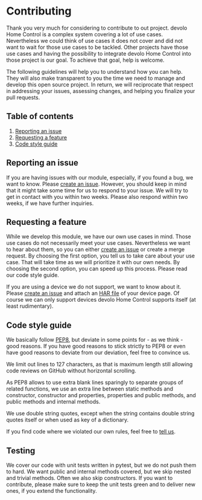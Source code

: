 # Contributing

Thank you very much for considering to contribute to out project. devolo Home Control is a complex system covering a lot of use cases. Nevertheless we could think of use cases it does not cover and did not want to wait for those use cases to be tackled. Other projects have those use cases and having the possibility to integrate devolo Home Control into those project is our goal. To achieve that goal, help is welcome.

The following guidelines will help you to understand how you can help. They will also make transparent to you the time we need to manage and develop this open source project. In return, we will reciprocate that respect in addressing your issues, assessing changes, and helping you finalize your pull requests.

## Table of contents

1. [Reporting an issue](#reporting-an-issue)
1. [Requesting a feature](#requesting-a-feature)
1. [Code style guide](#code-style-guide)

## Reporting an issue

If you are having issues with our module, especially, if you found a bug, we want to know. Please [create an issue](https://github.com/2Fake/devolo_home_control_api/issues). However, you should keep in mind that it might take some time for us to respond to your issue. We will try to get in contact with you within two weeks. Please also respond within two weeks, if we have further inquiries.

## Requesting a feature

While we develop this module, we have our own use cases in mind. Those use cases do not necessarily meet your use cases. Nevertheless we want to hear about them, so you can either [create an issue](https://github.com/2Fake/devolo_home_control_api/issues) or create a merge request. By choosing the first option, you tell us to take care about your use case. That will take time as we will prioritize it with our own needs. By choosing the second option, you can speed up this process. Please read our code style guide.

If you are using a device we do not support, we want to know about it. Please [create an issue](https://github.com/2Fake/devolo_home_control_api/issues) and attach an [HAR file](https://en.wikipedia.org/wiki/HAR_(file_format)) of your device page. Of course we can only support devices devolo Home Control supports itself (at least rudimentary).

## Code style guide

We basically follow [PEP8](https://www.python.org/dev/peps/pep-0008/), but deviate in some points for - as we think - good reasons. If you have good reasons to stick strictly to PEP8 or even have good reasons to deviate from our deviation, feel free to convince us.

We limit out lines to 127 characters, as that is maximum length still allowing code reviews on GitHub without horizontal scrolling.

As PEP8 allows to use extra blank lines sparingly to separate groups of related functions, we use an extra line between static methods and constructor, constructor and properties, properties and public methods, and public methods and internal methods.

We use double string quotes, except when the string contains double string quotes itself or when used as key of a dictionary.

If you find code where we violated our own rules, feel free to [tell us](https://github.com/2Fake/devolo_home_control_api/issues).

## Testing

We cover our code with unit tests written in pytest, but we do not push them to hard. We want public and internal methods covered, but we skip nested and trivial methods. Often we also skip constructors. If you want to contribute, please make sure to keep the unit tests green and to deliver new ones, if you extend the functionality.

